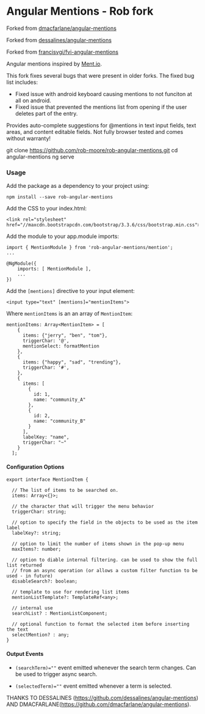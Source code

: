 # Angular Mentions - Rob fork


Forked from [dmacfarlane/angular-mentions](https://github.com/dmacfarlane/angular-mentions)

Forked from [dessalines/angular-mentions](https://github.com/dessalines/angular-mentions)

Forked from [francisvgi/fvi-angular-mentions](https://github.com/francisvgi/fvi-angular-mentions)

Angular mentions inspired by [Ment.io](https://github.com/jeff-collins/ment.io).

This fork fixes several bugs that were present in older forks. The fixed bug list includes:

* Fixed issue with android keyboard causing mentions to not funciton at all on android.
* Fixed issue that prevented the mentions list from opening if the user deletes part of the entry.

Provides auto-complete suggestions for @mentions in text input fields, text areas,
and content editable fields. Not fully browser tested and comes without warranty!

git clone https://github.com/rob-moore/rob-angular-mentions.git
cd angular-mentions
ng serve

### Usage

Add the package as a dependency to your project using:

    npm install --save rob-angular-mentions

Add the CSS to your index.html:

    <link rel="stylesheet" href="//maxcdn.bootstrapcdn.com/bootstrap/3.3.6/css/bootstrap.min.css">

Add the module to your app.module imports:

    import { MentionModule } from 'rob-angular-mentions/mention';
    ...

    @NgModule({
        imports: [ MentionModule ],
        ...
    })

Add the `[mentions]` directive to your input element:

    <input type="text" [mentions]="mentionItems">

Where `mentionItems` is an an array of `MentionItem`:

```
mentionItems: Array<MentionItem> = [
    {
      items: {"jerry", "ben", "tom"},
      triggerChar: '@',
	  mentionSelect: formatMention
    },
    {
      items: {"happy", "sad", "trending"},
      triggerChar: '#',
    },
    {
      items: [
        {
          id: 1,
          name: "community_A"
        },
        {
          id: 2,
          name: "community_B"
        }
      ],
      labelKey: "name",
      triggerChar: "~"
    }
  ];
```

#### Configuration Options

```
export interface MentionItem {

  // The list of items to be searched on.
  items: Array<{}>;

  // the character that will trigger the menu behavior
  triggerChar: string;

  // option to specify the field in the objects to be used as the item label
  labelKey?: string;

  // option to limit the number of items shown in the pop-up menu
  maxItems?: number;

  // option to diable internal filtering. can be used to show the full list returned
  // from an async operation (or allows a custom filter function to be used - in future)
  disableSearch?: boolean;

  // template to use for rendering list items
  mentionListTemplate?: TemplateRef<any>;

  // internal use
  searchList? : MentionListComponent;
  
  // optional function to format the selected item before inserting the text
  selectMention? : any;
}
```


#### Output Events

- `(searchTerm)=""` event emitted whenever the search term changes. Can be used to trigger async search.

- `(selectedTerm)=""` event emitted whenever a term is selected.

THANKS TO DESSALINES (https://github.com/dessalines/angular-mentions) AND DMACFARLANE(https://github.com/dmacfarlane/angular-mentions).

